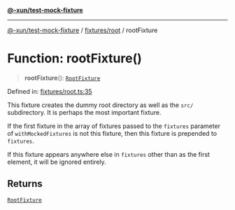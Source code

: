 [**@-xun/test-mock-fixture**](../../../README.md)

***

[@-xun/test-mock-fixture](../../../README.md) / [fixtures/root](../README.md) / rootFixture

# Function: rootFixture()

> **rootFixture**(): [`RootFixture`](../type-aliases/RootFixture.md)

Defined in: [fixtures/root.ts:35](https://github.com/Xunnamius/test-utils/blob/00edde0e2bf95c365dcb6b1757d59a8b79b87194/packages/test-mock-fixture/src/fixtures/root.ts#L35)

This fixture creates the dummy root directory as well as the `src/`
subdirectory. It is perhaps the most important fixture.

If the first fixture in the array of fixtures passed to the `fixtures`
parameter of `withMockedFixtures` is not this fixture, then this fixture is
prepended to `fixtures`.

If this fixture appears anywhere else in `fixtures` other than as the first
element, it will be ignored entirely.

## Returns

[`RootFixture`](../type-aliases/RootFixture.md)
